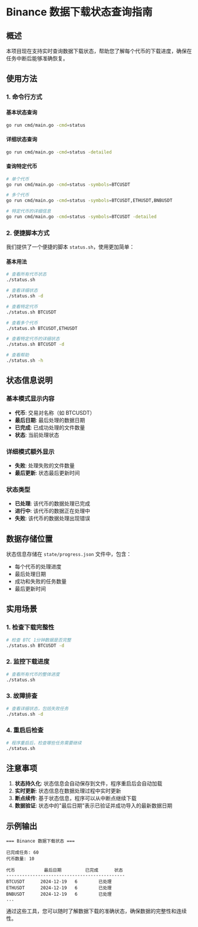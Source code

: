 # Binance 数据下载状态查询指南

## 概述

本项目现在支持实时查询数据下载状态，帮助您了解每个代币的下载进度，确保在任务中断后能够准确恢复。

## 使用方法

### 1. 命令行方式

#### 基本状态查询
```bash
go run cmd/main.go -cmd=status
```

#### 详细状态查询
```bash
go run cmd/main.go -cmd=status -detailed
```

#### 查询特定代币
```bash
# 单个代币
go run cmd/main.go -cmd=status -symbols=BTCUSDT

# 多个代币
go run cmd/main.go -cmd=status -symbols=BTCUSDT,ETHUSDT,BNBUSDT

# 特定代币的详细信息
go run cmd/main.go -cmd=status -symbols=BTCUSDT -detailed
```

### 2. 便捷脚本方式

我们提供了一个便捷的脚本 `status.sh`，使用更加简单：

#### 基本用法
```bash
# 查看所有代币状态
./status.sh

# 查看详细状态
./status.sh -d

# 查看特定代币
./status.sh BTCUSDT

# 查看多个代币
./status.sh BTCUSDT,ETHUSDT

# 查看特定代币的详细状态
./status.sh BTCUSDT -d

# 查看帮助
./status.sh -h
```

## 状态信息说明

### 基本模式显示内容
- **代币**: 交易对名称（如 BTCUSDT）
- **最后日期**: 最后处理的数据日期
- **已完成**: 已成功处理的文件数量
- **状态**: 当前处理状态

### 详细模式额外显示
- **失败**: 处理失败的文件数量
- **最后更新**: 状态最后更新时间

### 状态类型
- **已处理**: 该代币的数据处理已完成
- **进行中**: 该代币的数据正在处理中
- **失败**: 该代币的数据处理出现错误

## 数据存储位置

状态信息存储在 `state/progress.json` 文件中，包含：
- 每个代币的处理进度
- 最后处理日期
- 成功和失败的任务数量
- 最后更新时间

## 实用场景

### 1. 检查下载完整性
```bash
# 检查 BTC 1分钟数据是否完整
./status.sh BTCUSDT -d
```

### 2. 监控下载进度
```bash
# 查看所有代币的整体进度
./status.sh
```

### 3. 故障排查
```bash
# 查看详细状态，包括失败任务
./status.sh -d
```

### 4. 重启后检查
```bash
# 程序重启后，检查哪些任务需要继续
./status.sh
```

## 注意事项

1. **状态持久化**: 状态信息会自动保存到文件，程序重启后会自动加载
2. **实时更新**: 状态信息在数据处理过程中实时更新
3. **断点续传**: 基于状态信息，程序可以从中断点继续下载
4. **数据验证**: 状态中的"最后日期"表示已验证并成功导入的最新数据日期

## 示例输出

```
=== Binance 数据下载状态 ===

已完成任务: 60
代币数量: 10

代币           最后日期         已完成      状态      
---------------------------------------------
BTCUSDT      2024-12-19   6        已处理     
ETHUSDT      2024-12-19   6        已处理     
BNBUSDT      2024-12-19   6        已处理     
...
```

通过这些工具，您可以随时了解数据下载的准确状态，确保数据的完整性和连续性。